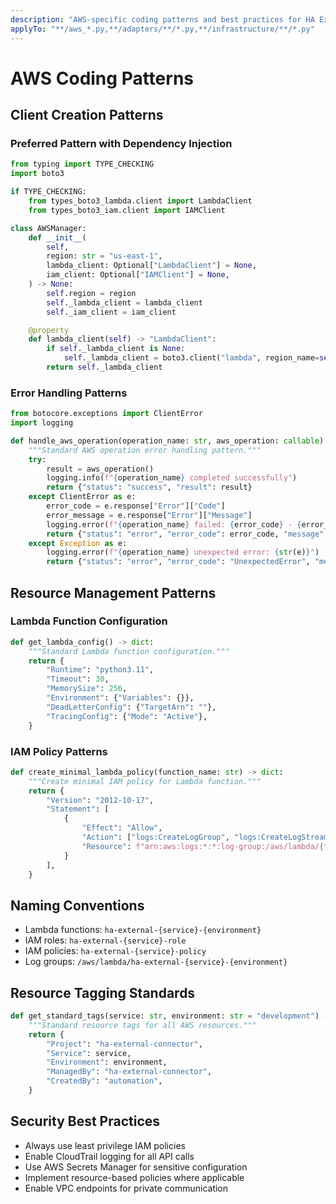 ```yaml
---
description: "AWS-specific coding patterns and best practices for HA External Connector"
applyTo: "**/aws_*.py,**/adapters/**/*.py,**/infrastructure/**/*.py"
---
```


# AWS Coding Patterns

## Client Creation Patterns

### Preferred Pattern with Dependency Injection

```python
from typing import TYPE_CHECKING
import boto3

if TYPE_CHECKING:
    from types_boto3_lambda.client import LambdaClient
    from types_boto3_iam.client import IAMClient

class AWSManager:
    def __init__(
        self,
        region: str = "us-east-1",
        lambda_client: Optional["LambdaClient"] = None,
        iam_client: Optional["IAMClient"] = None,
    ) -> None:
        self.region = region
        self._lambda_client = lambda_client
        self._iam_client = iam_client

    @property
    def lambda_client(self) -> "LambdaClient":
        if self._lambda_client is None:
            self._lambda_client = boto3.client("lambda", region_name=self.region)  # pyright: ignore
        return self._lambda_client
```

### Error Handling Patterns

```python
from botocore.exceptions import ClientError
import logging

def handle_aws_operation(operation_name: str, aws_operation: callable) -> dict:
    """Standard AWS operation error handling pattern."""
    try:
        result = aws_operation()
        logging.info(f"{operation_name} completed successfully")
        return {"status": "success", "result": result}
    except ClientError as e:
        error_code = e.response["Error"]["Code"]
        error_message = e.response["Error"]["Message"]
        logging.error(f"{operation_name} failed: {error_code} - {error_message}")
        return {"status": "error", "error_code": error_code, "message": error_message}
    except Exception as e:
        logging.error(f"{operation_name} unexpected error: {str(e)}")
        return {"status": "error", "error_code": "UnexpectedError", "message": str(e)}
```

## Resource Management Patterns

### Lambda Function Configuration

```python
def get_lambda_config() -> dict:
    """Standard Lambda function configuration."""
    return {
        "Runtime": "python3.11",
        "Timeout": 30,
        "MemorySize": 256,
        "Environment": {"Variables": {}},
        "DeadLetterConfig": {"TargetArn": ""},
        "TracingConfig": {"Mode": "Active"},
    }
```

### IAM Policy Patterns

```python
def create_minimal_lambda_policy(function_name: str) -> dict:
    """Create minimal IAM policy for Lambda function."""
    return {
        "Version": "2012-10-17",
        "Statement": [
            {
                "Effect": "Allow",
                "Action": ["logs:CreateLogGroup", "logs:CreateLogStream", "logs:PutLogEvents"],
                "Resource": f"arn:aws:logs:*:*:log-group:/aws/lambda/{function_name}*",
            }
        ],
    }
```

## Naming Conventions

- Lambda functions: `ha-external-{service}-{environment}`
- IAM roles: `ha-external-{service}-role`
- IAM policies: `ha-external-{service}-policy`
- Log groups: `/aws/lambda/ha-external-{service}-{environment}`

## Resource Tagging Standards

```python
def get_standard_tags(service: str, environment: str = "development") -> dict:
    """Standard resource tags for all AWS resources."""
    return {
        "Project": "ha-external-connector",
        "Service": service,
        "Environment": environment,
        "ManagedBy": "ha-external-connector",
        "CreatedBy": "automation",
    }
```

## Security Best Practices

- Always use least privilege IAM policies
- Enable CloudTrail logging for all API calls
- Use AWS Secrets Manager for sensitive configuration
- Implement resource-based policies where applicable
- Enable VPC endpoints for private communication
